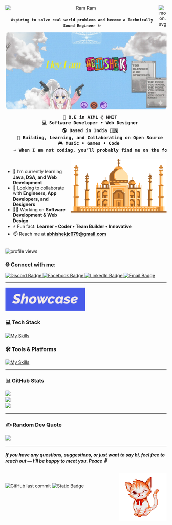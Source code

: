 <p align="center">
  <img src="https://em-content.zobj.net/source/apple/391/folded-hands_light-skin-tone_1f64f-1f3fb_1f3fb.png" width="25" align="left"> 
  Ram Ram 
  <img align="right" width="25" src="https://moon-svg.minung.dev/moon.svg?theme=basic" alt="moon.svg" />
</p>

**<h4 align="center">`Aspiring to solve real world problems and become a Technically Sound Engineer ✨`**  

![namaste](gitBanner.svg.jpg)

<pre align="center">
   💼 B.E in AIML @ NMIT
   💻 Software Developer • Web Designer
   🌎 Based in India 🇮🇳
   🚀 Building, Learning, and Collaborating on Open Source
   🎮 Music • Games • Code 
   ➡️ When I am not coding, you’ll probably find me on the football pitch.
</pre>
</h4>

<img src="taj.png" alt="taj" align="right" width="300"> <br>

* 🌱 I’m currently learning **Java, DSA, and Web Development**
* 🤝 Looking to collaborate with **Engineers, App Developers, and Designers**
* 👨‍💻 Working on **Software Development & Web Design**
* ⚡ Fun fact: **Learner • Coder • Team Builder • Innovative**
* 📫 Reach me at **[abhishekjc679@gmail.com](mailto:abhishekjc679@gmail.com)**

<br>

<img src="https://komarev.com/ghpvc/?username=Abhishekjc19&label=Profile%20views&color=000000&style=for-the-badge" alt="profile views"/>

<h3 align="left">🌐 Connect with me:</h3>

<a href="https://discord.com/invite/sYuacDGS">
  <img width="120" src="https://img.shields.io/badge/-Discord?style=for-the-badge&logo=discord&logoColor=fff&label=Discord&labelColor=000&color=000" alt="Discord Badge" />
</a>
<a href="https://www.facebook.com/ABHISHEK/">
  <img width="120" src="https://img.shields.io/badge/-Facebook?style=for-the-badge&logo=facebook&logoColor=fff&label=Facebook&labelColor=000&color=000" alt="Facebook Badge" />
</a>
<a href="https://www.linkedin.com/in/abhishek-j-c-78855829b">
  <img width="120" src="https://img.shields.io/badge/-LinkedIn?style=for-the-badge&logo=linkedin&logoColor=fff&label=LinkedIn&labelColor=000&color=000" alt="LinkedIn Badge" />
</a>
<a href="mailto:abhishekjc679@gmail.com">
  <img width="104" src="https://img.shields.io/badge/-gmail?style=for-the-badge&logo=gmail&logoColor=fff&logoSize=auto&label=Email&labelColor=000&color=000" alt="Email Badge" />
</a>

---

<img src="showcase.png" alt="showcase" width="250">

### 💻 Tech Stack

[![My Skills](https://skillicons.dev/icons?i=c,python,java,html,css,js,ts,react,nodejs,express,spring,hibernate,git,github,postman,firebase,mysql,mongodb&theme=light)](https://skillicons.dev)

### 🛠 Tools & Platforms
[![My Skills](https://skillicons.dev/icons?i=vscode,idea,kubernetes,maven&theme=light)](https://skillicons.dev)

---

### 📊 GitHub Stats

![](https://github-readme-stats.vercel.app/api?username=Abhishekjc19&theme=dark&hide_border=false&include_all_commits=false&count_private=false)<br/>
![](https://nirzak-streak-stats.vercel.app/?user=Abhishekjc19&theme=dark&hide_border=false)<br/>
![](https://github-readme-stats.vercel.app/api/top-langs/?username=Abhishekjc19&theme=dark&hide_border=false&layout=compact)

---

### ✍️ Random Dev Quote
![](https://quotes-github-readme.vercel.app/api?type=horizontal&theme=radical)

---

##### If you have any questions, suggestions, or just want to say hi, feel free to reach out — I’ll be happy to meet you. Peace ✌️  
<img src="cat.png" alt="cat winking" width="150" align="right">

<br>

![GitHub last commit](https://img.shields.io/github/last-commit/Abhishekjc19/Abhishekjc19?style=for-the-badge&logo=git&logoColor=fff&labelColor=000&color=32a632)
![Static Badge](https://img.shields.io/badge/-Created%20By?style=for-the-badge&logo=github&logoColor=FFF&label=Abhishekjc19&labelColor=000&color=000)

